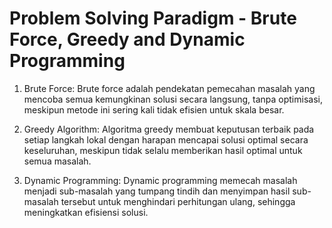 # Problem Solving Paradigm - Brute Force, Greedy and Dynamic Programming

1. Brute Force: Brute force adalah pendekatan pemecahan masalah yang mencoba semua kemungkinan solusi secara langsung, tanpa optimisasi, meskipun metode ini sering kali tidak efisien untuk skala besar.

2. Greedy Algorithm: Algoritma greedy membuat keputusan terbaik pada setiap langkah lokal dengan harapan mencapai solusi optimal secara keseluruhan, meskipun tidak selalu memberikan hasil optimal untuk semua masalah.

3. Dynamic Programming: Dynamic programming memecah masalah menjadi sub-masalah yang tumpang tindih dan menyimpan hasil sub-masalah tersebut untuk menghindari perhitungan ulang, sehingga meningkatkan efisiensi solusi.